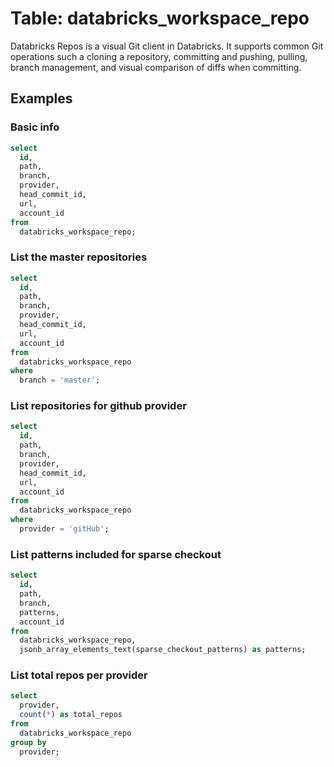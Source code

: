 # Table: databricks_workspace_repo

Databricks Repos is a visual Git client in Databricks. It supports common Git operations such a cloning a repository, committing and pushing, pulling, branch management, and visual comparison of diffs when committing.

## Examples

### Basic info

```sql
select
  id,
  path,
  branch,
  provider,
  head_commit_id,
  url,
  account_id
from
  databricks_workspace_repo;
```

### List the master repositories

```sql
select
  id,
  path,
  branch,
  provider,
  head_commit_id,
  url,
  account_id
from
  databricks_workspace_repo
where
  branch = 'master';
```

### List repositories for github provider

```sql
select
  id,
  path,
  branch,
  provider,
  head_commit_id,
  url,
  account_id
from
  databricks_workspace_repo
where
  provider = 'gitHub';
```

### List patterns included for sparse checkout

```sql
select
  id,
  path,
  branch,
  patterns,
  account_id
from
  databricks_workspace_repo,
  jsonb_array_elements_text(sparse_checkout_patterns) as patterns;
```

### List total repos per provider

```sql
select
  provider,
  count(*) as total_repos
from
  databricks_workspace_repo
group by
  provider;
```